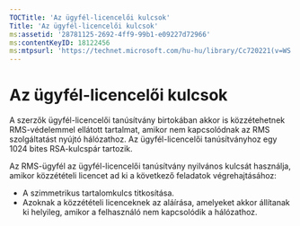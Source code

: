 ```yaml
---
TOCTitle: 'Az ügyfél-licencelői kulcsok'
Title: 'Az ügyfél-licencelői kulcsok'
ms:assetid: '28781125-2692-4ff9-99b1-e09227d72966'
ms:contentKeyID: 18122456
ms:mtpsurl: 'https://technet.microsoft.com/hu-hu/library/Cc720221(v=WS.10)'
---
```


Az ügyfél-licencelői kulcsok
============================

A szerzők ügyfél-licencelői tanúsítvány birtokában akkor is közzétehetnek RMS-védelemmel ellátott tartalmat, amikor nem kapcsolódnak az RMS szolgáltatást nyújtó hálózathoz. Az ügyfél-licencelői tanúsítványhoz egy 1024 bites RSA-kulcspár tartozik.

Az RMS-ügyfél az ügyfél-licencelői tanúsítvány nyilvános kulcsát használja, amikor közzétételi licencet ad ki a következő feladatok végrehajtásához:

-   A szimmetrikus tartalomkulcs titkosítása.
-   Azoknak a közzétételi licenceknek az aláírása, amelyeket akkor állítanak ki helyileg, amikor a felhasználó nem kapcsolódik a hálózathoz.
